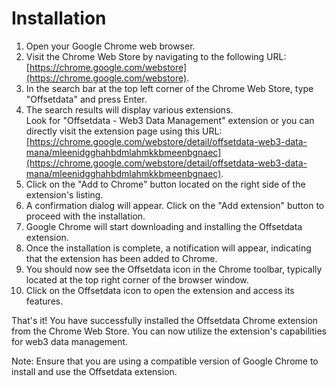 # Installation

1. Open your Google Chrome web browser.
2. Visit the Chrome Web Store by navigating to the following URL: [https://chrome.google.com/webstore](https://chrome.google.com/webstore).
3. In the search bar at the top left corner of the Chrome Web Store, type "Offsetdata" and press Enter.
4. The search results will display various extensions.\
   Look for "Offsetdata - Web3 Data Management" extension or you can directly visit the extension page using this URL: [https://chrome.google.com/webstore/detail/offsetdata-web3-data-mana/mleenidgghahbdmlahmkkbmeenbgnaec](https://chrome.google.com/webstore/detail/offsetdata-web3-data-mana/mleenidgghahbdmlahmkkbmeenbgnaec).
5. Click on the "Add to Chrome" button located on the right side of the extension's listing.
6. A confirmation dialog will appear. Click on the "Add extension" button to proceed with the installation.
7. Google Chrome will start downloading and installing the Offsetdata extension.
8. Once the installation is complete, a notification will appear, indicating that the extension has been added to Chrome.
9. You should now see the Offsetdata icon in the Chrome toolbar, typically located at the top right corner of the browser window.
10. Click on the Offsetdata icon to open the extension and access its features.

That's it! You have successfully installed the Offsetdata Chrome extension from the Chrome Web Store. You can now utilize the extension's capabilities for web3 data management.

Note: Ensure that you are using a compatible version of Google Chrome to install and use the Offsetdata extension.
